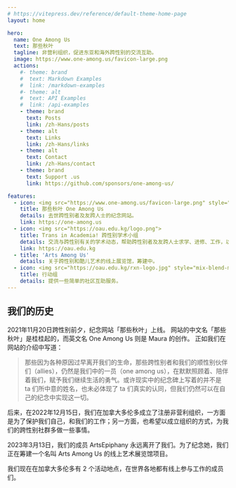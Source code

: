 ```yaml
---
# https://vitepress.dev/reference/default-theme-home-page
layout: home

hero:
  name: One Among Us
  text: 那些秋叶
  tagline: 非营利组织，促进东亚和海外跨性别的交流互助。
  image: https://www.one-among.us/favicon-large.png
  actions:
    #- theme: brand
    #  text: Markdown Examples
    #  link: /markdown-examples
    #- theme: alt
    #  text: API Examples
    #  link: /api-examples
    - theme: brand
      text: Posts
      link: /zh-Hans/posts
    - theme: alt
      text: Links
      link: /zh-Hans/links
    - theme: alt
      text: Contact
      link: /zh-Hans/contact
    - theme: brand
      text: Support .us
      link: https://github.com/sponsors/one-among-us/

features:
  - icon: <img src="https://www.one-among.us/favicon-large.png" style="padding:8px;">
    title: 那些秋叶 One Among Us
    details: 去世跨性别者及友跨人士的纪念网站。
    link: https://one-among.us
  - icon: <img src="https://oau.edu.kg/logo.png">
    title: Trans in Academia! 跨性别学术小组
    details: 交流与跨性别有关的学术动态，帮助跨性别者及友跨人士求学、进修、工作，以跨性别学术人的视角发声。
    link: https://oau.edu.kg
  - title: 'Arts Among Us'
    details: 关于跨性别和酷儿艺术的线上展览馆，筹建中。
  - icon: <img src="https://oau.edu.kg/rxn-logo.jpg" style="mix-blend-mode:multiply;">
    title: 行动组
    details: 提供一些简单的社区互助服务。
---
```


<div :class="$style.outerContent">
<div :class="$style.content" class="vp-doc">

## 我们的历史

2021年11月20日跨性别前夕，纪念网站「那些秋叶」上线。
网站的中文名「那些秋叶」是桂桂起的，而英文名 One Among Us 则是 Maura 的创作。
正如我们在网站的介绍中写道：

> 那些因为各种原因过早离开我们的生命，那些跨性别者和我们的顺性别伙伴们（allies），仍然是我们中的一员（one among us），在默默照顾着、陪伴着我们，赋予我们继续生活的勇气。或许现实中的纪念碑上写着的并不是 ta 们所中意的姓名，也未必体现了 ta 们真实的认同，但我们仍然可以在自己的纪念中实现这一切。

后来，在2022年12月15日，我们在加拿大多伦多成立了注册非营利组织，一方面是为了保护我们自己，和我们的工作；另一方面，也希望以成立组织的方式，为我们的跨性别社群多做一些事情。

2023年3月13日，我们的成员 ArtsEpiphany 永远离开了我们。为了纪念她，我们正在筹建一个名叫 Arts Among Us 的线上艺术展览馆项目。

我们现在在加拿大多伦多有 2 个活动地点，在世界各地都有线上参与工作的成员们。

</div>
</div>

<style module>
.content {
  max-width: 1152px;
  margin: 0 auto 2rem auto;
}
.outerContent {
  padding: 0 1rem;
}
</style>

